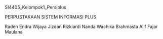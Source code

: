 SI4405_Kelompok1_Persiplus

PERPUSTAKAAN SISTEM INFORMASI PLUS

Raden Endra Wijaya
Jizdan Rizkiardi
Nanda Wachika Brahmasta
Alif Fajar Maulana

